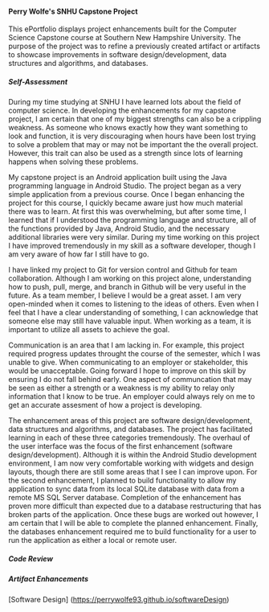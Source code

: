 #### Perry Wolfe's SNHU Capstone Project

This ePortfolio displays project enhancements built for the Computer Science Capstone course at Southern New Hampshire University. The purpose of the project was to refine a previously created artifact or artifacts to showcase improvements in software design/development, data structures and algorithms, and databases.

##### Self-Assessment

During my time studying at SNHU I have learned lots about the field of computer science.  In developing the enhancements for my capstone project, I am certain that one of my biggest strengths can also be a crippling weakness.  As someone who knows exactly how they want something to look and function, it is very discouraging when hours have been lost trying to solve a problem that may or may not be important the the overall project.  However, this trait can also be used as a strength since lots of learning happens when solving these problems.  

My capstone project is an Android application built using the Java programming language in Android Studio.  The project began as a very simple application from a previous course.  Once I began enhancing the project for this course, I quickly became aware just how much material there was to learn.  At first this was overwhelming, but after some time, I learned that if I understood the programming language and structure, all of the functions provided by Java, Android Studio, and the necessary additional libraries were very similar.  During my time working on this project I have improved tremendously in my skill as a software developer, though I am very aware of how far I still have to go.

I have linked my project to Git for version control and Github for team collaboration.  Although I am working on this project alone, understanding how to push, pull, merge, and branch in Github will be very useful in the future.  As a team member, I believe I would be a great asset.  I am very open-minded when it comes to listening to the ideas of others.  Even when I feel that I have a clear understanding of something, I can acknowledge that someone else may still have valuable input.  When working as a team, it is important to utilize all assets to achieve the goal.

Communication is an area that I am lacking in.  For example, this project required progress updates throught the course of the semester, which I was unable to give.  When communicating to an employer or stakeholder, this would be unacceptable.  Going forward I hope to improve on this skill by ensuring I do not fall behind early.  One aspect of communcation that may be seen as either a strength or a weakness is my ability to relay only information that I know to be true.  An employer could always rely on me to get an accurate assesment of how a project is developing.

The enhancement areas of this project are software design/development, data structures and algorithms, and databases.  The project has facilitated learning in each of these three categories tremendously.  The overhaul of the user interface was the focus of the first enhancement (software design/development).  Although it is within the Android Studio development environment, I am now very comfortable working with widgets and design layouts, though there are still some areas that I see I can improve upon.  For the second enhancement, I planned to build functionality to allow my application to sync data from its local SQLite database with data from a remote MS SQL Server database.  Completion of the enhancement has proven more difficult than expected due to a database restructuring that has broken parts of the application.  Once these bugs are worked out however, I am certain that I will be able to complete the planned enhancement.  Finally, the databases enhancement required me to build functionality for a user to run the application as either a local or remote user.

##### Code Review



##### Artifact Enhancements

[Software Design] (https://perrywolfe93.github.io/softwareDesign)
